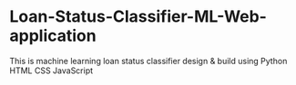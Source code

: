 # Loan-Status-Classifier-ML-Web-application
This is machine learning loan status classifier design &amp; build  using Python HTML CSS JavaScript
